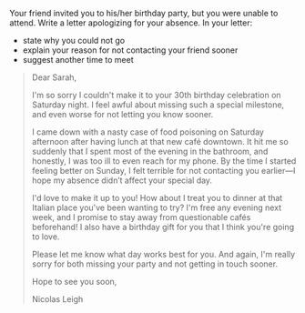 Your friend invited you to his/her birthday party, but you were unable to attend. Write a letter apologizing for your absence. In your letter: 

- state why you could not go 
- explain your reason for not contacting your friend sooner 
- suggest another time to meet

> Dear Sarah,
>
> I'm so sorry I couldn't make it to your 30th birthday celebration on Saturday night. I feel awful about missing such a special milestone, and even worse for not letting you know sooner.
>
> I came down with a nasty case of food poisoning on Saturday afternoon after having lunch at that new café downtown. It hit me so suddenly that I spent most of the evening in the bathroom, and honestly, I was too ill to even reach for my phone. By the time I started feeling better on Sunday, I felt terrible for not contacting you earlier—I hope my absence didn’t affect your special day.
>
> I'd love to make it up to you! How about I treat you to dinner at that Italian place you've been wanting to try? I'm free any evening next week, and I promise to stay away from questionable cafés beforehand! I also have a birthday gift for you that I think you're going to love.
>
> Please let me know what day works best for you. And again, I'm really sorry for both missing your party and not getting in touch sooner.
>
> Hope to see you soon,
>
> Nicolas Leigh





















